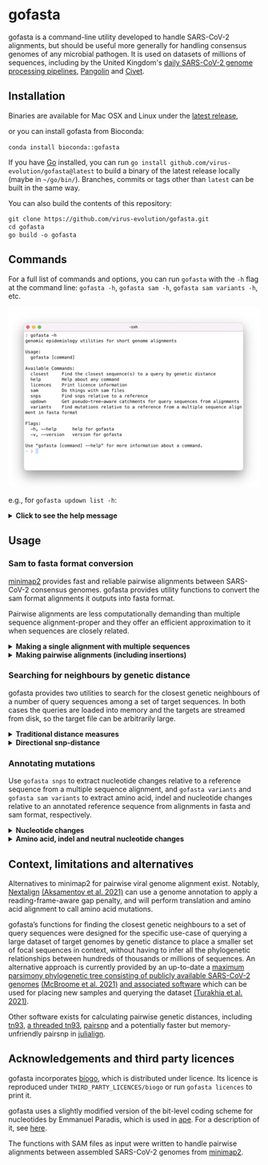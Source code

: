     
# gofasta <img src="https://anaconda.org/bioconda/gofasta/badges/downloads.svg" alt="" align = "right"/>

gofasta is a command-line utility developed to handle SARS-CoV-2 alignments, but should be useful more generally for handling consensus genomes of any microbial pathogen. It is used on datasets of millions of sequences, including by the United Kingdom's [daily SARS-CoV-2 genome processing pipelines](https://github.com/COG-UK), [Pangolin](https://github.com/cov-lineages/pangolin) and [Civet](https://github.com/artic-network/civet). 

## Installation

Binaries are available for Mac OSX and Linux under the [latest release](https://github.com/virus-evolution/gofasta/releases/latest),

or you can install gofasta from Bioconda:

`conda install bioconda::gofasta`

If you have [Go](https://go.dev/) installed, you can run `go install github.com/virus-evolution/gofasta@latest` to build a binary of the latest release locally (maybe in `~/go/bin/`). Branches, commits or tags other than `latest` can be built in the same way.

You can also build the contents of this repository:

```
git clone https://github.com/virus-evolution/gofasta.git
cd gofasta
go build -o gofasta
```

## Commands

For a full list of commands and options, you can run `gofasta` with the `-h` flag at the command line: `gofasta -h`,  `gofasta sam -h`, `gofasta sam variants -h`, etc. 

<p align="center">
  <img src=".github/help.png" alt="" width="738">
</p>



e.g., for `gofasta updown list -h`:

<details><summary><b>Click to see the help message</b></summary>

```
❯ gofasta updown list -h
Generate input CSV files for gofasta updown topranking

Example usage:

	gofasta updown list -r reference.fasta -q alignment.fasta -o mutationlist.csv

Non-ATGC nucleotides are not recommended in the --reference, and --reference and --query must
be aligned to the same thing.

--outfile is a CSV-format file with the columns: query,SNPs,ambiguities,SNPcount,ambcount. There is one row
for each sequence in --query. SNPs is a "|"-delimited list of SNPs relative to --reference. ambiguities is
a "|"-delimited list of ranges (1-based, inclusive) of tracts of ambiguities (anything that isn't ATGC).

Usage:
  gofasta updown list [flags]

Flags:
  -q, --query string     Alignment of sequences to parse, in fasta format (default "stdin")
  -o, --outfile string   Output to write (default "stdout")
  -h, --help             help for list

Global Flags:
  -r, --reference string   Reference sequence, in fasta format, which is treated as the root of the imaginary tree
```
</details>

## Usage

### Sam to fasta format conversion

[minimap2](https://github.com/lh3/minimap2) provides fast and reliable pairwise alignments between SARS-CoV-2 consensus genomes. gofasta provides utility functions to convert the sam format alignments it outputs into fasta format.

Pairwise alignments are less computationally demanding than multiple sequence alignment-proper and they offer an efficient approximation to it when sequences are closely related.

<details><summary><b>Making a single alignment with multiple sequences</b></summary>
</br>

This is the pipeline currently used by [Pangolin](https://github.com/cov-lineages/pangolin):

```
minimap2 -a -x asm20 --sam-hit-only --secondary=no --score-N=0 MN908947.fa unaligned.consensus.fasta -o aligned.sam

gofasta sam toMultiAlign -s aligned.sam --start 266 --end 29674 --pad -o aligned.fasta
```

`MN908947.fa` is the reference genome for SARS-CoV-2 (here is its [Genbank accession](https://www.ncbi.nlm.nih.gov/nuccore/MN908947.3)), and `unaligned.consensus.fasta` contains all your consensus genomes (in one file). In this case we've clipped the alignment to just the coding sequence (`--start 266 --end 29674`) but replaced the trimmed regions with `N`s to retain the reference length in the output (`--pad`). <b>Insertions relative to the reference are discarded from the output file so everything is the same (== reference) length.</b>


minimap2 and gofasta can both make use of multiple threads. Additionally, minimap2 writes to stdout by default and gofasta reads from stdin if we don't specify a file for `-s`, so we can avoid writing the intermediate sam to disk entirely. Both of these should speed things up:

```
minimap2 -t8 -a -x asm20 --score-N=0 MN908947.fa unaligned.consensus.fasta | gofasta sam toma -t2 > aligned.fasta
```

We give minimap2 more threads here because it's doing more work. `toma` is just an alias for `toMultiAlign`.

<i>But I don't want to have to write all this code every time I want to align something</i>. That's understandable. In which case you could define a shell function in your `~/.zshrc` or `~/.bashrc` file, something like:

```
function align() {
  minimap2 -a -x asm20 --score-N=0 ~/path/to/MN908947.fa $1 | gofasta sam toma
}
```

and then you can run `align unaligned.consensus.fasta > aligned.fasta` in your terminal.

</details>

<details><summary><b>Making pairwise alignments (including insertions)</b></summary>
</br>
gofasta will also convert the minimap2 alignment into pairwise alignments, writing one file per consensus genome, including insertions relative to the reference and writing the reference itself to the output files:

```
minimap2 -a -x asm20 --score-N=0 MN908947.fa unaligned.consensus.fasta |\
  gofasta sam toPairAlign -o outputdir
```

`outputdir` is a directory which will be created if it does not already exist. Individual fasta files will be written to `outputdir/*fasta`. Filenames are derived from the fasta descriptions (with `/` replaced by `_`).

Just as with `toMultiAlign`, you can clip the alignments to coordinates of your choosing. For example, if you are only interested in the Spike region:

```
minimap2 -a -x asm20 --score-N=0 MN908947.fa unaligned.consensus.fasta |\
  gofasta sam topa --start 21563 --end 25384 -o outputdir
```

`--start` and `--end` are 1-based inclusive, and they are <i>in reference coordinates</i>. So you will get the region corresponding to the reference Spike regardless of insertions or deletions anywhere in your query genome.

There is no `--pad` option for `toPairAlign` because we don't expect all the sequences to be reference length.

</details>

### Searching for neighbours by genetic distance

gofasta provides two utilities to search for the closest genetic neighbours of a number of query sequences among a set of target sequences. In both cases the queries are loaded into memory and the targets are streamed from disk, so the target file can be arbitrarily large.

<details><summary><b>Traditional distance measures</b></summary>
</br>

Use `gofasta closest` to find the closest neighbours by traditional genetic distance measures:

```
❯ gofasta closest --help | sed -n '/Flags/,$p'
Flags:
  -t, --threads int       Number of CPUs to use (Default: all available CPUs)
      --query string      Alignment of sequences to find neighbours for, in fasta format
      --target string     Alignment of sequences to search for neighbours in, in fasta format
  -m, --measure string    which distance measure to use (raw, snp or tn93) (default "raw")
  -n, --number int        (Optional) the closest n sequences to each query will be returned
  -d, --max-dist string   (Optional) return all sequences less than or equal to this distance away
  -o, --outfile string    The output file to write (default "stdout")
      --table             write a long-form table of the output
  -h, --help              help for closest
```
 The available distance measures are `raw` (the default) which is the number of nucleotide differences <i>per site</i> ; `snp`, which is the total number of nucleotide differences, and `tn93`, which is [Tamura and Nei's (1993) evolutionary distance](https://academic.oup.com/mbe/article/10/3/512/1016366).

raw distance is calculated as: `l_d / (l_d + l_s)`, where `l_d` is the number of sites which are certainly different between two sequences and `l_s` is the number of sites which are certainly the same.

snp distance = `l_d`. For both the raw and snp distances, ambiguous IUPAC codes are treated as the set of bases that they represent.

tn93 distance is calculated according to equation (7) in [the paper](https://academic.oup.com/mbe/article/10/3/512/1016366). Only `ATGC` bases are considered when calculating this measure.

The routine is parallelised across queries, so there is no point setting `-t` greater than the number of sequences in `--query`.

</details>

<details><summary><b>Directional snp-distance</b></summary>
</br>

Use `gofasta updown topranking` to find the closest neighbours by (directional) snp distance. This is the routine used by [Civet3](https://github.com/artic-network/civet):

```
❯ gofasta updown topranking -h | sed -n '/Flags/,$p'
Flags:
  -q, --query string             File with sequences to find neighbours for. Either the CSV output of gofasta updown list, or an alignment in fasta format
  -t, --target string            File of sequences to look for neighbours in. Either the CSV output of gofasta updown list, or an alignment in fasta format
  -o, --outfile string           CSV-format file of closest neighbours to write (default "stdout")
      --table                    write a long-form table of the output
      --ignore string            Optional plain text file of IDs to ignore in the target file when searching for neighbours
      --dist-all int             Maximum allowed SNP-distance between target and query sequence in any direction. Overrides the settings below
      --dist-up int              Maximum allowed SNP-distance from query for sequences in the parent bin
      --dist-down int            Maximum allowed SNP-distance from query for sequences in the child bin
      --dist-side int            Maximum allowed SNP-distance from query for sequences in the sibling bin
      --size-total int           Max number of neighbours to find (attempts to split equally between same/up/down/side). A hard limit
      --size-up int              Max number of closest parent sequences to find, if size-total not specified. A soft limit unless --no-fill
      --size-down int            Max number of closest child sequences to find, if size-total not specified. A soft limit unless --no-fill
      --size-side int            Max number of closest sibling sequences to find, if size-total not specified. A soft limit unless --no-fill
      --size-same int            Max number of identical sequences to find, if size-total not specified. A soft limit unless --no-fill
      --threshold-pair float32   Up to this proportion of consequential sites is allowed to be ambiguous in either sequence for each pairwise comparison (default 0.1)
      --threshold-target int     Target can have at most this number of ambiguities to be considered (default 10000)
      --dist-push int            Push the --dist boundaries outwards so that bins have at least these many closest SNP-distances for which there are neighbours, where possible
      --no-fill                  Don't make up for a shortfall in any of --size-up, -down, -side or -same by increasing the count for other bins
  -h, --help                     help for topranking

Global Flags:
  -r, --reference string   Reference sequence, in fasta format, which is treated as the root of the imaginary tree
```

This routine has the potential to be faster than traditional genetic distance measures. It uses patterns of derived mutations to make inferences about the likely phylogenetic relationships between closely related sequences. Briefly, sequences are compressed so that they are represented by only their ATGC nucleotide differences from a common reference sequence, which is treated like the root of an imaginary tree. SNPs can either be unique to the query sequence, unique to the target sequence, or present in the intersection of the two. SNPs present in the intersection are interpreted as representing shared ancestry between query and target, whereas an excess of SNPs in either the query or target set can be interpreted to give directionality relative to a root sequence. See [the Civet preprint](https://www.medrxiv.org/content/10.1101/2021.12.13.21267267v1) for a detailed explanation of the scheme (Figure 2 and Figure S1). 

The input `--query` and `--target` files can either be alignments in fasta format, or they can be csv-format files produced by `gofasta updown list` (or one of each). Using the csv-format files should be faster to the extent that they are quicker to read from disk compared to alignments, which initially contain the information for every site.

An example of command-line use and more explanation is available by running `gofasta updown topranking --help`.

</details>

### Annotating mutations

Use `gofasta snps` to extract nucleotide changes relative to a reference sequence from a multiple sequence alignment, and `gofasta variants` and `gofasta sam variants` to extract amino acid, indel and nucleotide changes relative to an annotated reference sequence from alignments in fasta and sam format, respectively.

<details><summary><b>Nucleotide changes</b></summary>
</br>

`gofasta snps` will list all the nucleotide changes in a multiple sequence alignment (`--query`) compared to a reference sequence which is provided in a separate file (`--reference`). The two files have to be the same width (i.e. aligned to the same thing).

```
❯ gofasta snps -h | sed -n '/Flags/,$p'
Flags:
  -r, --reference string   Reference sequence, in fasta format
  -q, --query string       Alignment of sequences to find snps in, in fasta format (default "stdin")
  -o, --outfile string     Output to write (default "stdout")
      --hard-gaps          Don't treat alignment gaps as missing data
      --aggregate          Report the proportions of each change
      --threshold float    If --aggregate, only report snps with a freq greater than or equal to this value
  -h, --help               help for snps
```

The basic usage creates a csv file with a header and a line for each sequence in `--query`. The first column is the sequence name, and the second column is a '|'-delimited list of nucleotide changes who format is: reference allele, 1-based position in alignment coordinates, query allele.

IUPAC ambiguity codes are treated as the set of bases that they represent, and only certainly-different changes are reported. For example an output of `A101S` is possible, but `A101W` is not. Alignment gaps (`-`) are treated like `N`s (aNy base) unless you use `--hard-gaps`.
```
❯ gofasta snps -r MN908947.fa -q aligned.fasta -o snps.csv
❯
❯ head -n2 snps.csv
query,SNPs
query1,T670G|G4184A|C4321T|C9344T|A9424G|C9534T|C10198T|G10447A|C10449A|G12160A|C12880T|C14408T|C15714T|C17410T|C19955T|A20055G|T21570G|C21618T|G21987A|T22200G|G22578A|T22679C|C22686T|A22688G|A23403G|C23525T|T23599G|C23604A|C23854A|G23948T|T24469A|C25000T|C26060T|C26270T|G27382C|A27383T|T27384C|G27788T|C27807T|A28271T|C28311T|C28724T|G28881A|G28882A|G28883C|A29510C
```

If you invoke `--aggregate`, the proportion of each change in the whole alignment is written.
```
❯ gofasta snps -r MN908947.fa -q aligned.fasta --aggregate
SNP,frequency
C44T,0.250000000
C241T,0.750000000
T670G,0.916666667
C1314T,0.083333333
C1613A,0.083333333
C1684T,0.083333333
C2790T,0.833333333
C3037T,0.833333333
...
```

</details>

<details><summary><b>Amino acid, indel and neutral nucleotide changes</b></summary>
</br>

If you provide an annotation, gofasta can also annotate amino acid changes relative to a reference sequence. The annotation can be provided in [genbank flat file format](https://www.ncbi.nlm.nih.gov/Sitemap/samplerecord.html) or [gff version 3 format](https://github.com/The-Sequence-Ontology/Specifications/blob/master/gff3.md). Examples of both for SARS-CoV-2 are available under `resources/` in this repository.

The two relevant routines are `gofasta variants` (for annotating mutations in alignments in fasta format) and `gofasta sam variants` (for annotating mutations in alignments in sam format). They should give the same output for the same alignment and the same annotation. Multiple sequence alignments in fasta format don't need to be in reference coordinates for `gofasta variants`, but if they aren't, a sequence in the same space as the annotation must be present in the alignment. If the alignment is being read from stdin, this sequence must be the first sequence in the alignment, but doesn't have to be if the file is being read from disk. The reference sequence in fasta format needs to be provided to `gofasta sam variants` unless it is present in your annotation. As usual, run either command with the `-h` flag for example command lines and detailed help.

For a genbank format annotation, the annotation will be parsed such that the genome is split into protein-coding regions based on CDS features, and intergenic regions (everything that isn't in CDS). Mutations are then annotated with `ins` (insertion), `del` (deletion), `aa` (amino acid change) or `nuc` (a nucleotide change that isn't in a codon that is represented by an amino acid change) - for the last one these can be in intergenic sequence, or they can be synonymous changes in CDS.

gff format annotation gives you more flexibility for naming amino acid changes. Currently, the annotation will be parsed such that the genome is split into protein-coding regions based on feature lines whose `type` (in column 3) is either `CDS` or `mature_protein_region_of_CDS`, and intergenic regions (everything else). For the purposes of annotating amino acids, `CDS` or `mature_protein_region_of_CDS` feature lines that have a `Name=something` tag,value pair in the attributes column (column 9) will be represented in the output. Thus you can define regions as protein-coding using a `CDS` feature line (for example orf1a in SARS-CoV-2) but annotate amino acid changes in its constituent protein products using `mature_protein_region_of_CDS` feature lines with `Name=` attributes. [See the example]()

Examples of the output formats:

	ins:2028:3 - a 3-base insertion immediately after (1-based) position 2028 in reference coordinates
	del:11288:9 - a 9-base deletion whose first missing nucleotide is at (1-based) position 11288 in reference coordinates
	aa:S:D614G - the amino acid at (1-based) residue 614 in the S gene is a D in the reference and a G in this sequence
	aa:nsp12:P323L - the amino acid at (1-based) residue 323 in the rdrp gene is a P in the reference and an L in this sequence
	nuc:C3037T - the nucleotide at (1-based) position 3037 in reference coordinates is a C in the reference and a T in this sequence

As with `gofasta snps` the default mode writes a cds with one line per query sequence, and each sequence's mutations in the second column. Use `--aggregate` to get the overall frequencies of mutations in the alignment(s).

So, for example, you can find the frequencies of all the amino acid changes at residue 681 in the Spike gene, and the nucleotide changes underlying them, from the sample of SARS-CoV-2 sequences in `aligned.fasta` like:

```
❯ gofasta variants --msa aligned.fasta --annotation MN908947.gb --aggregate --append-snps | grep "^aa:S:P681"
aa:S:P681H(nuc:C23604A),0.004000000
aa:S:P681R(nuc:C23604G),0.983000000
```

or find which sequences have `P681H`:
```
❯ gofasta variants --msa aligned.fasta --annotation MN908947.gb | grep "S:P681H" | cut -d, -f1
COGUK/PHEC-XXXX107/PHEC
COGUK/PHEC-XXXX003/PHEC
COGUK/PHEC-XXXX996/PHEC
COGUK/PHEC-XXXX544/PHEC
```

</details>

## Context, limitations and alternatives

Alternatives to minimap2 for pairwise viral genome alignment exist. Notably, [Nextalign](https://github.com/nextstrain/nextclade) [(Aksamentov et al. 2021)](https://joss.theoj.org/papers/10.21105/joss.03773.pdf) can use a genome annotation to apply a reading-frame-aware gap penalty, and will perform translation and amino acid alignment to call amino acid mutations. 

gofasta’s functions for finding the closest genetic neighbours to a set of query sequences were designed for the specific use-case of querying a large dataset of target genomes by genetic distance to place a smaller set of focal sequences in context, without having to infer all the phylogenetic relationships between hundreds of thousands or millions of sequences. An alternative approach is currently provided by an up-to-date a [maximum parsimony phylogenetic tree consisting of publicly available SARS-CoV-2 genomes](https://hgdownload.soe.ucsc.edu/goldenPath/wuhCor1/UShER_SARS-CoV-2/) [(McBroome et al. 2021)](https://academic.oup.com/mbe/article/38/12/5819/6361626) [and associated software](https://github.com/yatisht/usher) which can be used for placing new samples and querying the dataset [(Turakhia et al. 2021)](https://www.nature.com/articles/s41588-021-00862-7).

Other software exists for calculating pairwise genetic distances, including [tn93](https://github.com/veg/tn93), [a threaded tn93](https://github.com/benjamincjackson/tn93), [pairsnp](https://github.com/gtonkinhill/pairsnp) and a potentially faster but memory-unfriendly pairsnp in [julialign](https://github.com/snake-flu/julialign).

## Acknowledgements and third party licences

gofasta incorporates [bíogo](https://github.com/biogo/biogo), which is distributed under licence. Its licence is reproduced under `THIRD_PARTY_LICENCES/biogo` or run `gofasta licences` to print it.

gofasta uses a slightly modified version of the bit-level coding scheme for nucleotides by Emmanuel Paradis, which is used in [ape](https://doi.org/10.1093/bioinformatics/btg412). For a description of it, see [here](http://ape-package.ird.fr/misc/BitLevelCodingScheme.html).

The functions with SAM files as input were written to handle pairwise alignments between assembled SARS-CoV-2 genomes from [minimap2](https://github.com/lh3/minimap2).

